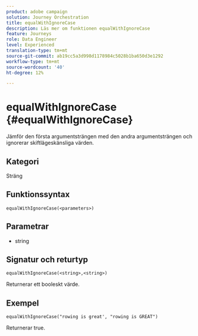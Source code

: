 ```yaml
---
product: adobe campaign
solution: Journey Orchestration
title: equalWithIgnoreCase
description: Läs mer om funktionen equalWithIgnoreCase
feature: Journeys
role: Data Engineer
level: Experienced
translation-type: tm+mt
source-git-commit: ab19cc5a3d998d1178984c5028b1ba650d3e1292
workflow-type: tm+mt
source-wordcount: '40'
ht-degree: 12%

---
```



# equalWithIgnoreCase {#equalWithIgnoreCase}

Jämför den första argumentsträngen med den andra argumentsträngen och ignorerar skiftlägeskänsliga värden.

## Kategori

Sträng

## Funktionssyntax

`equalWithIgnoreCase(<parameters>)`

## Parametrar

* string

## Signatur och returtyp

`equalWithIgnoreCase(<string>,<string>)`

Returnerar ett booleskt värde.

## Exempel

`equalWithIgnoreCase("rowing is great', "rowing is GREAT")`

Returnerar true.
